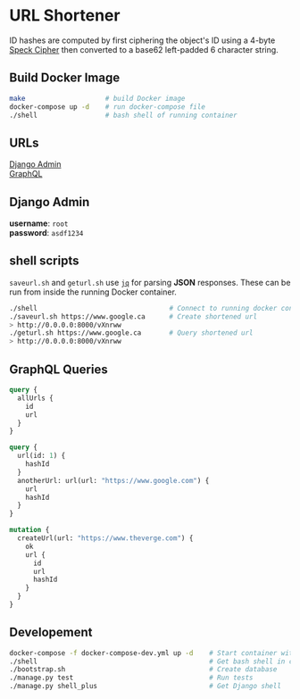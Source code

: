 # URL Shortener
ID hashes are computed by first ciphering the object's ID using a 4-byte [Speck Cipher](https://pypi.org/project/simonspeckciphers/) then converted to a base62 left-padded 6 character string.

## Build Docker Image
```bash
make                    # build Docker image
docker-compose up -d    # run docker-compose file
./shell                 # bash shell of running container
``` 

## URLs
[Django Admin](http://0.0.0.0:8000/admin)  
[GraphQL](http://0.0.0.0:8000/graphql)  

## Django Admin
**username**: `root`  
**password**: `asdf1234`  

## shell scripts
`saveurl.sh` and `geturl.sh` use [`jq`](https://stedolan.github.io/jq/download/) for parsing **JSON** responses.  These can be run from inside the running Docker container.

```bash
./shell                                 # Connect to running docker container
./saveurl.sh https://www.google.ca      # Create shortened url
> http://0.0.0.0:8000/vXnrww
./geturl.sh https://www.google.ca       # Query shortened url
> http://0.0.0.0:8000/vXnrww
```

## GraphQL Queries
```graphql
query {
  allUrls {
    id
    url
  }
}

query {
  url(id: 1) {
    hashId
  }
  anotherUrl: url(url: "https://www.google.com") {
    url
    hashId
  }
}

mutation {
  createUrl(url: "https://www.theverge.com") {
    ok
    url {
      id
      url
      hashId
    }
  }
}
```

## Developement
```bash
docker-compose -f docker-compose-dev.yml up -d    # Start container with src directory mounted to /root/src
./shell                                           # Get bash shell in container
./bootstrap.sh                                    # Create database
./manage.py test                                  # Run tests
./manage.py shell_plus                            # Get Django shell
```
